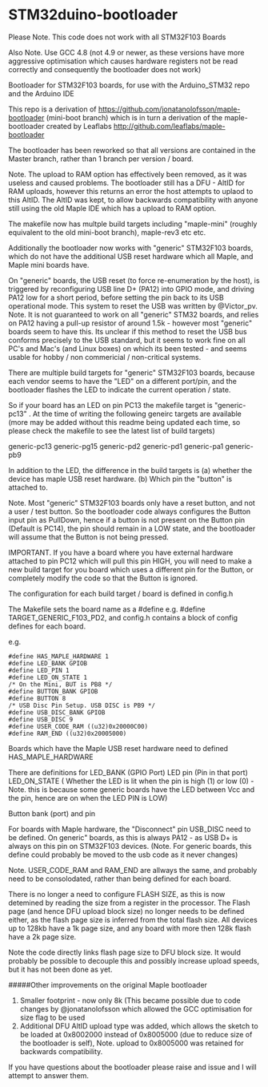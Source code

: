 # STM32duino-bootloader

Please Note. This code does not work with all STM32F103 Boards

Also Note. Use GCC 4.8 (not 4.9 or newer, as these versions have more aggressive optimisation which causes hardware registers not be read correctly and consequently the bootloader does not work)


Bootloader for STM32F103 boards, for use with the Arduino_STM32 repo and the Arduino IDE

This repo is a derivation of  https://github.com/jonatanolofsson/maple-bootloader (mini-boot branch) which is in turn a derivation of the maple-bootloader created by Leaflabs http://github.com/leaflabs/maple-bootloader

The bootloader has been reworked so that all versions are contained in the Master branch, rather than 1 branch per version / board.

Note.
The upload to RAM option has effectively been removed, as it was useless and caused problems.
The bootloader still has a DFU - AltID for RAM uploads, however this returns an error the host attempts to uplaod to this AltID. The AltID was kept, to allow backwards compatibility with anyone still using the old Maple IDE which has a upload to RAM option.

The makefile now has multple build targets including "maple-mini" (roughly equivalent to the old mini-boot branch), maple-rev3 etc etc.

Additionally the bootloader now works with "generic" STM32F103 boards, which do not have the additional USB reset hardware which all Maple, and Maple mini boards have.

On "generic" boards, the USB reset (to force re-enumeration by the host), is triggered by reconfiguring USB line D+ (PA12) into GPIO mode, and driving PA12 low for a short period, before setting the pin back to its USB operational mode.
This system to reset the USB was written by @Victor_pv.
Note. It is not guaranteed to work on all "generic" STM32 boards, and relies on PA12 having a pull-up resistor of around 1.5k - however most "generic" boards seem to have this.
Its unclear if this method to reset the USB bus conforms precisely to the USB standard, but it seems to work fine on all PC's and Mac's (and Linux boxes) on which its been tested - and seems usable for hobby / non commericial / non-critical systems.


There are multiple build targets for "generic" STM32F103 boards, because each vendor seems to have the "LED" on a different port/pin, and the bootloader flashes the LED to indicate the current operation / state.

So if your board has an LED on pin PC13 the makefile target is "generic-pc13" . At the time of writing the following geneirc targets are available (more may be added without this readme being updated each time, so please check the makefile to see the latest list of build targets)

generic-pc13
generic-pg15
generic-pd2
generic-pd1
generic-pa1
generic-pb9

In addition to the LED, the difference in the build targets is
(a) whether the device has maple USB reset hardware.
(b) Which pin the "button" is attached to.

Note. Most "generic" STM32F103 boards only have a reset button, and not a user / test button. So the bootloader code always configures the Button input pin as PullDown,  hence if a button is not present on the Button pin (Default is PC14), the pin should remain in a LOW state, and the bootloader will assume that the Button is not being pressed.

IMPORTANT.
If you have a board where you have external hardware attached to pin PC12 which will pull this pin HIGH, you will need to make a new build target for you board which uses a different pin for the Button, or completely modify the code so that the Button is ignored.

The configuration for each build target / board is defined in config.h

The Makefile sets the board name as a #define e.g. #define TARGET_GENERIC_F103_PD2, and config.h contains a block of config defines for each board.

e.g.

```
#define HAS_MAPLE_HARDWARE 1
#define LED_BANK GPIOB
#define LED_PIN 1
#define LED_ON_STATE 1
/* On the Mini, BUT is PB8 */
#define BUTTON_BANK GPIOB
#define BUTTON 8
/* USB Disc Pin Setup. USB DISC is PB9 */
#define USB_DISC_BANK GPIOB
#define USB_DISC 9
#define USER_CODE_RAM ((u32)0x20000C00)
#define RAM_END ((u32)0x20005000)
```

Boards which have the Maple USB reset hardware need to defined HAS_MAPLE_HARDWARE

There are definitions for LED_BANK (GPIO Port)
LED pin (Pin in that port)
LED_ON_STATE ( Whether the LED is lit when the pin is high (1) or low (0) - Note. this is because some generic boards have the LED between Vcc and the pin, hence are on when the LED PIN is LOW)

Button bank (port) and pin

For boards with Maple hardware, the "Disconnect" pin USB_DISC need to be defined.
On generic" boards, as this is always PA12 - as USB D+ is always on this pin on STM32F103 devices.
(Note. For generic boards, this define could probably be moved to the usb code as it never changes)

Note.
USER_CODE_RAM and RAM_END are allways the same, and probably need to be consolodated, rather than being defined for each board.

There is no longer a need to configure FLASH SIZE, as this is now detemined by reading the size from a register in the processor.
The Flash page (and hence DFU upload block size) no longer needs to be defined either, as the flash page size is inferred from the total flash size. All devices up to 128kb have a 1k page size, and any board with more then 128k flash have a 2k page size.

Note the code directly links flash page size to DFU block size. It would probably be possible to decouple this and possibly increase upload speeds, but it has not been done as yet.


#####Other improvements on the original Maple bootloader

1. Smaller footprint - now only 8k (This became possible due to code changes by @jonatanolofsson which allowed the GCC optimisation for size flag to be used
2. Additional DFU AltID upload type was added, which allows the sketch to be loaded at 0x8002000 instead of 0x8005000 (due to reduce size of the bootloader is self),
Note. upload to 0x8005000 was retained for backwards compatibility.


If you have questions about the bootloader please raise and issue and I will attempt to answer them.




